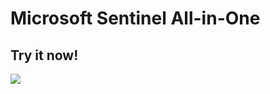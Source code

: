 # Microsoft Sentinel All-in-One

## Try it now!

<a href="https://portal.azure.com/#create/Microsoft.Template/uri/https%3A%2F%2Fraw.githubusercontent.com%2FCPRussell%2FSentinelTest%2Fmain%2Fazuredeploy.json/createUIDefinitionUri/https%3A%2F%2Fraw.githubusercontent.com%2FCPRussell%2FSentinelTest%2Fmain%2FcreateUiDefinition.json" target="_blank">
    <img src="https://aka.ms/deploytoazurebutton""/>
</a>
